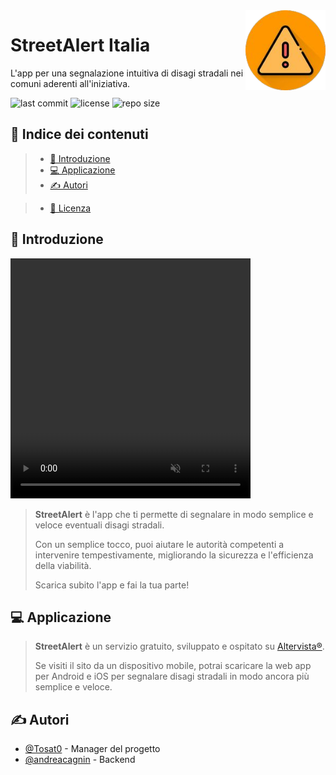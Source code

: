 <img align="right" height=128 src="assets/logo.png">

# StreetAlert Italia

L'app per una segnalazione intuitiva di disagi stradali nei comuni aderenti all'iniziativa.

<div>

![last commit](https://img.shields.io/github/last-commit/Tosat0/STREET-ALERT)
![license](https://img.shields.io/github/license/Tosat0/STREET-ALERT)
![repo size](https://img.shields.io/github/repo-size/Tosat0/STREET-ALERT)

</div>

## 📝 Indice dei contenuti

> - [🧐️ Introduzione](#-introduzione)
> - [💻 Applicazione](#-applicazione)
> - [✍ Autori](#-autori)

> - [📜️️️️️️️️️ Licenza](/LICENSE)

## 🧐 Introduzione

<video height=384 width=384 autoplay loop muted>
  <source src="assets/intro.mp4" type="video/mp4">
</video>

> **StreetAlert** è l'app che ti permette di segnalare in modo semplice e veloce eventuali disagi stradali.
>
> Con un semplice tocco, puoi aiutare le autorità competenti a intervenire tempestivamente, migliorando la sicurezza e l'efficienza della viabilità.
>
> Scarica subito l'app e fai la tua parte!

## 💻 Applicazione

> **StreetAlert** è un servizio gratuito, sviluppato e ospitato su [Altervista®](http://http://streetalert.altervista.org).
>
> Se visiti il sito da un dispositivo mobile, potrai scaricare la web app per Android e iOS per segnalare disagi stradali in modo ancora più semplice e veloce.

## ✍ Autori

-  [@Tosat0](https://github.com/Tosat0) - Manager del progetto
-  [@andreacagnin](https://github.com/andreacagnin) - Backend
